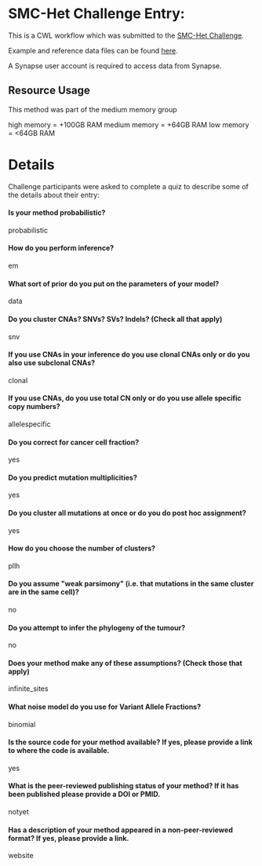 SMC-Het Challenge Entry: 
========================================================

This is a CWL workflow which was submitted to the [SMC-Het Challenge](https://www.synapse.org/#!Synapse:syn2813581/wiki/303137).

Example and reference data files can be found [here](https://www.synapse.org/#!Synapse:syn2813581/files/).

A Synapse user account is required to access data from Synapse.


Resource Usage
--------------------------------------------------------

This method was part of the medium memory group

high memory = +100GB RAM
medium memory = +64GB RAM
low memory = <64GB RAM


Details
========================================================

Challenge participants were asked to complete a quiz to describe some of the
details about their entry:


#### Is your method probabilistic?

probabilistic


#### How do you perform inference?

em


#### What sort of prior do you put on the parameters of your model?

data


#### Do you cluster CNAs? SNVs? SVs? Indels? (Check all that apply)

snv


#### If you use CNAs in your inference do you use clonal CNAs only or do you also use subclonal CNAs?

clonal


#### If you use CNAs, do you use total CN only or do you use allele specific copy numbers?

allelespecific


#### Do you correct for cancer cell fraction?

yes


#### Do you predict mutation multiplicities?

yes


#### Do you cluster all mutations at once or do you do post hoc assignment?

yes


#### How do you choose the number of clusters?

pllh


#### Do you assume "weak parsimony" (i.e. that mutations in the same cluster are in the same cell)?

no


#### Do you attempt to infer the phylogeny of the tumour?

no


#### Does your method make any of these assumptions? (Check those that apply)

infinite_sites


#### What noise model do you use for Variant Allele Fractions?

binomial


#### Is the source code for your method available?  If yes, please provide a link to where the code is available.

yes


#### What is the peer-reviewed publishing status of your method?  If it has been published please provide a DOI or PMID.

notyet


#### Has a description of your method appeared in a non-peer-reviewed format?  If yes, please provide a link.

website

